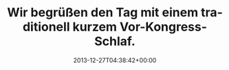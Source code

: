 ---
retweeted: false
source: <a href="http://www.myplume.com/" rel="nofollow">Plume for Android</a>
entities:
  hashtags:
  - text: 30C3
    indices:
    - '97'
    - '102'
  symbols: []
  user_mentions: []
  urls: []
display_text_range:
- '0'
- '103'
favorite_count: '1'
id_str: '416427899655561217'
truncated: false
retweet_count: '0'
id: '416427899655561217'
created_at: Fri Dec 27 04:38:42 +0000 2013
favorited: false
full_text: |-
  Wir begrüßen den Tag mit einem traditionell kurzem Vor-Kongress-Schlaf.

  Jetzt Kaffee und ab zum #30C3.
lang: de
tags:
- 30C3
- pesos/twitter
date: '2013-12-27T04:38:42+00:00'
src: https://twitter.com/bascht/status/416427899655561217
original_url: https://twitter.com/bascht/status/416427899655561217
type: twitter_tweet
text: |-
  Wir begrüßen den Tag mit einem traditionell kurzem Vor-Kongress-Schlaf.

  Jetzt Kaffee und ab zum #30C3.
title: Wir begrüßen den Tag mit einem traditionell kurzem Vor-Kongress-Schlaf.

---